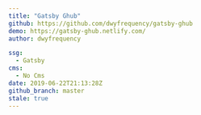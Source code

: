 ```yaml
---
title: "Gatsby Ghub"
github: https://github.com/dwyfrequency/gatsby-ghub
demo: https://gatsby-ghub.netlify.com/
author: dwyfrequency

ssg:
  - Gatsby
cms:
  - No Cms
date: 2019-06-22T21:13:28Z
github_branch: master
stale: true
---
```

